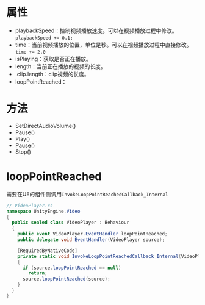 # 属性
* playbackSpeed：控制视频播放速度。可以在视频播放过程中修改。`playbackSpeed += 0.1;`
* time：当前视频播放的位置，单位是秒。可以在视频播放过程中直接修改。`time += 2.0`
* isPlaying：获取是否正在播放。
* length：当前正在播放的视频的长度。
* .clip.length：clip视频的长度。
* loopPointReached：

# 方法
* SetDirectAudioVolume()
* Pause()
* Play()
* Pause()
* Stop()

# loopPointReached
需要在UE的组件侧调用`InvokeLoopPointReachedCallback_Internal`
```cs
// VideoPlayer.cs
namespace UnityEngine.Video
{
  public sealed class VideoPlayer : Behaviour
  {
    public event VideoPlayer.EventHandler loopPointReached;
    public delegate void EventHandler(VideoPlayer source);

    [RequiredByNativeCode]
    private static void InvokeLoopPointReachedCallback_Internal(VideoPlayer source)
    {
      if (source.loopPointReached == null)
        return;
      source.loopPointReached(source);
    }
  }
}
```
